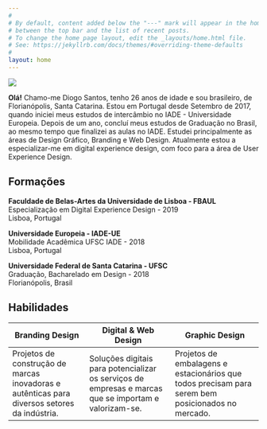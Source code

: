 ```yaml
---
#
# By default, content added below the "---" mark will appear in the home page
# between the top bar and the list of recent posts.
# To change the home page layout, edit the _layouts/home.html file.
# See: https://jekyllrb.com/docs/themes/#overriding-theme-defaults
#
layout: home
---
```


<img src="../assets/images/avatar.png">
<p><strong>Olá!</strong> Chamo-me Diogo Santos, tenho 26 anos de idade e sou brasileiro, de Florianópolis, Santa Catarina. Estou em Portugal desde Setembro de 2017, quando iniciei meus estudos de intercâmbio no IADE - Universidade Europeia. Depois de um ano, concluí meus estudos de Graduação no Brasil, ao mesmo tempo que finalizei as aulas no IADE. Estudei principalmente as áreas de Design Gráfico, Branding e Web Design. Atualmente estou a especializar-me em digital experience design, com foco para a área de User Experience Design.</p>

<h2>Formações</h2>
<p><strong>Faculdade de Belas-Artes da Universidade de Lisboa - FBAUL</strong>
<br>Especialização em Digital Experience Design - 2019<br>Lisboa, Portugal</p>
<p><strong>Universidade Europeia - IADE-UE</strong><br>
Mobilidade Acadêmica UFSC IADE - 2018<br>Lisboa, Portugal</p>
<p><strong>Universidade Federal de Santa Catarina - UFSC</strong><br>Graduação, Bacharelado em Design - 2018<br>Florianópolis, Brasil</p>

<h2>Habilidades</h2>

Branding Design | Digital & Web Design | Graphic Design 
--------------------- | --------------------- | --------------------- 
Projetos de construção de marcas inovadoras e autênticas para diversos setores da indústria. | Soluções digitais para potencializar os serviços de empresas e marcas que se importam e valorizam-se. | Projetos de embalagens e estacionários que todos precisam para serem bem posicionados no mercado.
